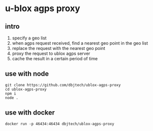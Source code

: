 # u-blox agps proxy

## intro

1. specify a geo list
2. when agps request received, find a nearest geo point in the geo list
3. replace the request with the nearest geo point
4. proxy the request to ublox agps server
5. cache the result in a certain period of time

## use with node

```
git clone https://github.com/dbjtech/ublox-agps-proxy
cd ublox-agps-proxy
npm i
node .
```

## use with docker

```
docker run -p 46434:46434 dbjtech/ublox-agps-proxy
```
